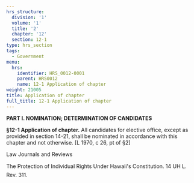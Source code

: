 ```yaml
---
hrs_structure:
  division: '1'
  volume: '1'
  title: '2'
  chapter: '12'
  section: 12-1
type: hrs_section
tags:
  - Government
menu:
  hrs:
    identifier: HRS_0012-0001
    parent: HRS0012
    name: 12-1 Application of chapter
weight: 21005
title: Application of chapter
full_title: 12-1 Application of chapter
---
```

**PART I. NOMINATION; DETERMINATION OF CANDIDATES**

**§12-1 Application of chapter.** All candidates for elective office, except as provided in section 14-21, shall be nominated in accordance with this chapter and not otherwise. [L 1970, c 26, pt of §2]

Law Journals and Reviews

The Protection of Individual Rights Under Hawaii's Constitution. 14 UH L. Rev. 311.